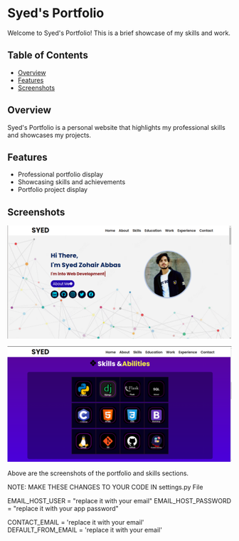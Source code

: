 # Syed's Portfolio

Welcome to Syed's Portfolio! This is a brief showcase of my skills and work.

## Table of Contents
- [Overview](#overview)
- [Features](#features)
- [Screenshots](#screenshots)

## Overview
Syed's Portfolio is a personal website that highlights my professional skills and showcases my projects.

## Features
- Professional portfolio display
- Showcasing skills and achievements
- Portfolio project display

## Screenshots
![Portfolio](static/files/portfolio.png)

![Portfolio](static/files/skills.png)

Above are the screenshots of the portfolio and skills sections.

NOTE: MAKE THESE CHANGES TO YOUR CODE IN settings.py File

EMAIL_HOST_USER = "replace it with your email" 
EMAIL_HOST_PASSWORD = "replace it with your app password"  

CONTACT_EMAIL = 'replace it with your email'  
DEFAULT_FROM_EMAIL = 'replace it with your email'  

